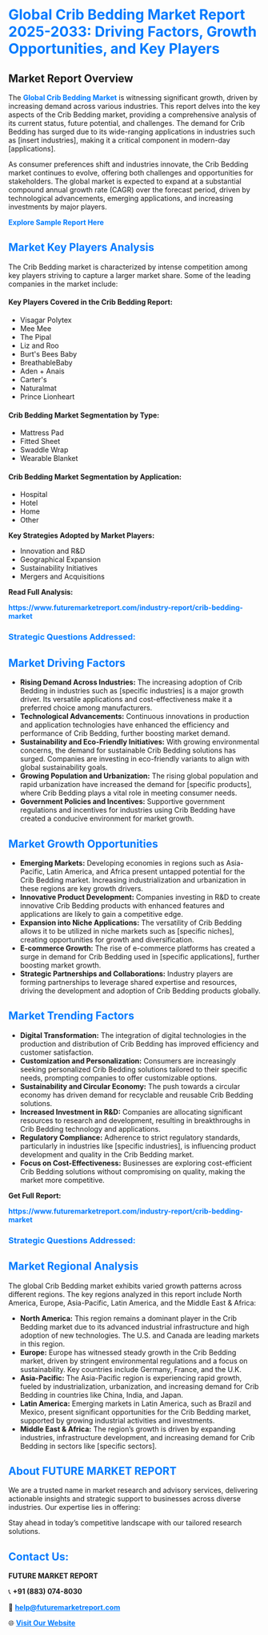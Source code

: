 <h1 style="color: #007BFF;">Global Crib Bedding Market Report 2025-2033: Driving Factors, Growth Opportunities, and Key Players</h1>

<section id="overview">
<h2>Market Report Overview</h2>
<p>The <a href="https://www.futuremarketreport.com/industry-report/crib-bedding-market" style="color: #007BFF; text-decoration: none;"><strong>Global Crib Bedding Market</strong></a> is witnessing significant growth, driven by increasing demand across various industries. This report delves into the key aspects of the Crib Bedding market, providing a comprehensive analysis of its current status, future potential, and challenges. The demand for Crib Bedding has surged due to its wide-ranging applications in industries such as [insert industries], making it a critical component in modern-day [applications].</p>
<p>As consumer preferences shift and industries innovate, the Crib Bedding market continues to evolve, offering both challenges and opportunities for stakeholders. The global market is expected to expand at a substantial compound annual growth rate (CAGR) over the forecast period, driven by technological advancements, emerging applications, and increasing investments by major players.</p>
</section>

<section id="overview">
<p><a href="https://www.futuremarketreport.com/request-sample/reportId=43994" style="color: #007BFF; text-decoration: none;"><strong>Explore Sample Report Here</strong></a></p>
</section>

<section id="key-players">
<h2 style="color: #007BFF;">Market Key Players Analysis</h2>
<p>The Crib Bedding market is characterized by intense competition among key players striving to capture a larger market share. Some of the leading companies in the market include:</p>
<h4>Key Players Covered in the Crib Bedding Report:</h4>
<ul><li>Visagar Polytex</li><li>Mee Mee</li><li>The Pipal</li><li>Liz and Roo</li><li>Burt&#039;s Bees Baby</li><li>BreathableBaby</li><li>Aden + Anais</li><li>Carter&#039;s</li><li>Naturalmat</li><li>Prince Lionheart</li></ul>
<h4>Crib Bedding Market Segmentation by Type:</h4>
<ul><li>Mattress Pad</li><li>Fitted Sheet</li><li>Swaddle Wrap</li><li>Wearable Blanket</li></ul>

<h4>Crib Bedding Market Segmentation by Application:</h4>
<ul><li>Hospital</li><li>Hotel</li><li>Home</li><li>Other</li></ul>
<p><strong>Key Strategies Adopted by Market Players:</strong></p>
<ul>
<li>Innovation and R&D</li>
<li>Geographical Expansion</li>
<li>Sustainability Initiatives</li>
<li>Mergers and Acquisitions</li>
</ul>
</section>

<section>
<p><strong>Read Full Analysis: </strong></p><a href="https://www.futuremarketreport.com/industry-report/crib-bedding-market" style="color: #007BFF; text-decoration: none;"><strong>https://www.futuremarketreport.com/industry-report/crib-bedding-market</strong></a>
<h3 style="color: #007BFF;">Strategic Questions Addressed:</h3>
</section>

<section id="driving-factors">
<h2 style="color: #007BFF;">Market Driving Factors</h2>
<ul>
<li><strong>Rising Demand Across Industries:</strong> The increasing adoption of Crib Bedding in industries such as [specific industries] is a major growth driver. Its versatile applications and cost-effectiveness make it a preferred choice among manufacturers.</li>
<li><strong>Technological Advancements:</strong> Continuous innovations in production and application technologies have enhanced the efficiency and performance of Crib Bedding, further boosting market demand.</li>
<li><strong>Sustainability and Eco-Friendly Initiatives:</strong> With growing environmental concerns, the demand for sustainable Crib Bedding solutions has surged. Companies are investing in eco-friendly variants to align with global sustainability goals.</li>
<li><strong>Growing Population and Urbanization:</strong> The rising global population and rapid urbanization have increased the demand for [specific products], where Crib Bedding plays a vital role in meeting consumer needs.</li>
<li><strong>Government Policies and Incentives:</strong> Supportive government regulations and incentives for industries using Crib Bedding have created a conducive environment for market growth.</li>
</ul>
</section>

<section id="growth-opportunities">
<h2 style="color: #007BFF;">Market Growth Opportunities</h2>
<ul>
<li><strong>Emerging Markets:</strong> Developing economies in regions such as Asia-Pacific, Latin America, and Africa present untapped potential for the Crib Bedding market. Increasing industrialization and urbanization in these regions are key growth drivers.</li>
<li><strong>Innovative Product Development:</strong> Companies investing in R&D to create innovative Crib Bedding products with enhanced features and applications are likely to gain a competitive edge.</li>
<li><strong>Expansion into Niche Applications:</strong> The versatility of Crib Bedding allows it to be utilized in niche markets such as [specific niches], creating opportunities for growth and diversification.</li>
<li><strong>E-commerce Growth:</strong> The rise of e-commerce platforms has created a surge in demand for Crib Bedding used in [specific applications], further boosting market growth.</li>
<li><strong>Strategic Partnerships and Collaborations:</strong> Industry players are forming partnerships to leverage shared expertise and resources, driving the development and adoption of Crib Bedding products globally.</li>
</ul>
</section>

<section id="trending-factors">
<h2 style="color: #007BFF;">Market Trending Factors</h2>
<ul>
<li><strong>Digital Transformation:</strong> The integration of digital technologies in the production and distribution of Crib Bedding has improved efficiency and customer satisfaction.</li>
<li><strong>Customization and Personalization:</strong> Consumers are increasingly seeking personalized Crib Bedding solutions tailored to their specific needs, prompting companies to offer customizable options.</li>
<li><strong>Sustainability and Circular Economy:</strong> The push towards a circular economy has driven demand for recyclable and reusable Crib Bedding solutions.</li>
<li><strong>Increased Investment in R&D:</strong> Companies are allocating significant resources to research and development, resulting in breakthroughs in Crib Bedding technology and applications.</li>
<li><strong>Regulatory Compliance:</strong> Adherence to strict regulatory standards, particularly in industries like [specific industries], is influencing product development and quality in the Crib Bedding market.</li>
<li><strong>Focus on Cost-Effectiveness:</strong> Businesses are exploring cost-efficient Crib Bedding solutions without compromising on quality, making the market more competitive.</li>
</ul>
</section>

<section>
<p><strong>Get Full Report: </strong></p><a href="https://www.futuremarketreport.com/industry-report/crib-bedding-market" style="color: #007BFF; text-decoration: none;"><strong>https://www.futuremarketreport.com/industry-report/crib-bedding-market</strong></a>
<h3 style="color: #007BFF;">Strategic Questions Addressed:</h3>
</section>


<section id="regional-analysis">
<h2 style="color: #007BFF;">Market Regional Analysis</h2>
<p>The global Crib Bedding market exhibits varied growth patterns across different regions. The key regions analyzed in this report include North America, Europe, Asia-Pacific, Latin America, and the Middle East & Africa:</p>
<ul>
<li><strong>North America:</strong> This region remains a dominant player in the Crib Bedding market due to its advanced industrial infrastructure and high adoption of new technologies. The U.S. and Canada are leading markets in this region.</li>
<li><strong>Europe:</strong> Europe has witnessed steady growth in the Crib Bedding market, driven by stringent environmental regulations and a focus on sustainability. Key countries include Germany, France, and the U.K.</li>
<li><strong>Asia-Pacific:</strong> The Asia-Pacific region is experiencing rapid growth, fueled by industrialization, urbanization, and increasing demand for Crib Bedding in countries like China, India, and Japan.</li>
<li><strong>Latin America:</strong> Emerging markets in Latin America, such as Brazil and Mexico, present significant opportunities for the Crib Bedding market, supported by growing industrial activities and investments.</li>
<li><strong>Middle East & Africa:</strong> The region’s growth is driven by expanding industries, infrastructure development, and increasing demand for Crib Bedding in sectors like [specific sectors].</li>
</ul>
</section>

<footer>
<h2 style="color: #007BFF;">About FUTURE MARKET REPORT</h2>
<p>We are a trusted name in market research and advisory services, delivering actionable insights and strategic support to businesses across diverse industries. Our expertise lies in offering:</p>

<p>Stay ahead in today’s competitive landscape with our tailored research solutions.</p>

<h2 style="color: #007BFF;">Contact Us:</h2>
<p><strong>FUTURE MARKET REPORT</strong></p>
<p>📞 <strong>+91 (883) 074-8030</strong></p>
<p>📧 <strong><a href="mailto:help@futuremarketreport.com" style="color: #007BFF;">help@futuremarketreport.com</a></strong></p>
<p>🌐 <strong><a href="https://www.futuremarketreport.com/" style="color: #007BFF;">Visit Our Website</a></strong></p>
</footer>
